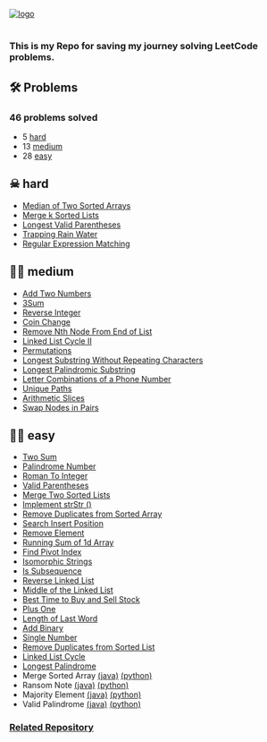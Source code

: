 [![logo](https://assets.leetcode.com/static_assets/public/webpack_bundles/images/logo-dark.e99485d9b.svg)](https://leetcode.com/harounj)

#

### This is my Repo for saving my journey solving LeetCode problems.

## 🛠 Problems

### 46 problems solved

* 5 [hard](#-hard)
* 13 [medium](#-medium)
* 28 [easy](#-easy)

## ☠ hard

* [Median of Two Sorted Arrays](src/main/java/hard/MedianOfTwoSortedArrays.java)
* [Merge k Sorted Lists](src/main/java/hard/MergeKSortedLists.java)
* [Longest Valid Parentheses](src/main/java/hard/LongestValidParentheses.java)
* [Trapping Rain Water](src/main/java/hard/TrappingRainWater.java)
* [Regular Expression Matching](src/main/java/hard/RegularExpressionMatching.java)

## 💪🏻 medium

* [Add Two Numbers](src/main/java/medium/AddTwoNumbers.java)
* [3Sum](src/main/java/medium/ThreeSum.java)
* [Reverse Integer](src/main/java/medium/ReverseInteger.java)
* [Coin Change](src/main/java/medium/CoinChange.java)
* [Remove Nth Node From End of List](src/main/java/medium/RemoveNthNodeFromEndOfList.java)
* [Linked List Cycle II](src/main/java/medium/LinkedListCycle2.java)
* [Permutations](src/main/java/medium/Permutations.java)
* [Longest Substring Without Repeating Characters](src/main/java/medium/LongestSubstringWithoutRepeatingCharacters.java)
* [Longest Palindromic Substring](src/main/java/medium/LongestPalindromicSubstring.java)
* [Letter Combinations of a Phone Number](src/main/java/medium/LetterCombinationsOfAPhoneNumber.java)
* [Unique Paths](src/main/java/medium/UniquePaths.java)
* [Arithmetic Slices](src/main/java/medium/ArithmeticSlices.java)
* [Swap Nodes in Pairs](src/main/java/medium/SwapNodesInPairs.java)

## 👶🏻 easy

* [Two Sum](src/main/java/easy/TwoSum.java)
* [Palindrome Number](src/main/java/easy/PalindromeNumber.java)
* [Roman To Integer](src/main/java/easy/RomanToInteger.java)
* [Valid Parentheses](src/main/java/easy/ValidParentheses.java)
* [Merge Two Sorted Lists](src/main/java/easy/MergeTwoSortedLists.java)
* [Implement strStr ()](src/main/java/easy/ImplementStrStr.java)
* [Remove Duplicates from Sorted Array](src/main/java/easy/RemoveDuplicatesFromSortedArray.java)
* [Search Insert Position](src/main/java/easy/SearchInsertPosition.java)
* [Remove Element](src/main/java/easy/RemoveElement.java)
* [Running Sum of 1d Array](src/main/java/easy/RunningSumOf1DArray.java)
* [Find Pivot Index](src/main/java/easy/FindPivotIndex.java)
* [Isomorphic Strings](src/main/java/easy/IsomorphicStrings.java)
* [Is Subsequence](src/main/java/easy/IsSubsequence.java)
* [Reverse Linked List](src/main/java/easy/ReverseLinkedList.java)
* [Middle of the Linked List](src/main/java/easy/MiddleOfTheLinkedList.java)
* [Best Time to Buy and Sell Stock](src/main/java/easy/BestTimeToBuyAndSellStock.java)
* [Plus One](src/main/java/easy/PlusOne.java)
* [Length of Last Word](src/main/java/easy/LengthOfLastWord.java)
* [Add Binary](src/main/java/easy/AddBinary.java)
* [Single Number](src/main/java/easy/SingleNumber.java)
* [Remove Duplicates from Sorted List](src/main/java/easy/RemoveDuplicatesFromSortedList.java)
* [Linked List Cycle](src/main/java/easy/LinkedListCycle.java)
* [Longest Palindrome](src/main/java/easy/LongestPalindrome.java)
* Merge Sorted Array [(java)](src/main/java/easy/MergeSortedArray.java) [(python)](src/main/python/easy/MergeSortedArray.py)
* Ransom Note [(java)](src/main/java/easy/RansomNote.java) [(python)](src/main/python/easy/RansomNote.py)
* Majority Element [(java)](src/main/java/easy/MajorityElement.java) [(python)](src/main/python/easy/MajorityElement.py)
* Valid Palindrome [(java)](src/main/java/easy/ValidPalindrome.java) [(python)](src/main/python/easy/ValidPalindrome.py)

### [Related Repository](https://github.com/haroonj/Data-Structures-and-Algorithms)
